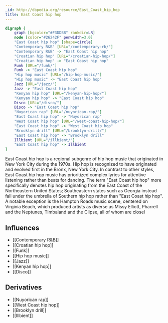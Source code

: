 ```yaml
---
_id: http://dbpedia.org/resource/East_Coast_hip_hop
title: East Coast hip hop
---
```


```dot
digraph {
	graph [bgcolor="#F3DDB8" rankdir=LR]
	node [color="#26242F" penwidth=3.0]
	"East Coast hip hop" [shape=circle]
	"Contemporary R&B" [URL="/contemporary-rb/"]
	"Contemporary R&B" -> "East Coast hip hop"
	"Croatian hip hop" [URL="/croatian-hip-hop/"]
	"Croatian hip hop" -> "East Coast hip hop"
	Funk [URL="/funk/"]
	Funk -> "East Coast hip hop"
	"Hip hop music" [URL="/hip-hop-music/"]
	"Hip hop music" -> "East Coast hip hop"
	Jazz [URL="/jazz/"]
	Jazz -> "East Coast hip hop"
	"Kenyan hip hop" [URL="/kenyan-hip-hop/"]
	"Kenyan hip hop" -> "East Coast hip hop"
	Disco [URL="/disco/"]
	Disco -> "East Coast hip hop"
	"Nuyorican rap" [URL="/nuyorican-rap/"]
	"East Coast hip hop" -> "Nuyorican rap"
	"West Coast hip hop" [URL="/west-coast-hip-hop/"]
	"East Coast hip hop" -> "West Coast hip hop"
	"Brooklyn drill" [URL="/brooklyn-drill/"]
	"East Coast hip hop" -> "Brooklyn drill"
	Illbient [URL="/illbient/"]
	"East Coast hip hop" -> Illbient
}
```

East Coast hip hop is a regional subgenre of hip hop music that originated in New York City during the 1970s. Hip hop is recognized to have originated and evolved first in the Bronx, New York City. In contrast to other styles, East Coast hip hop music has prioritized complex lyrics for attentive listening rather than beats for dancing. The term "East Coast hip hop" more specifically denotes hip hop originating from the East Coast of the Northeastern United States; Southeastern states such as Georgia instead fall under the umbrella of Southern hip hop rather than "East Coast hip hop". A notable exception is the Hampton Roads music scene, centered on Virginia Beach, which produced artists as diverse as Missy Elliott, Pharrell and the Neptunes, Timbaland and the Clipse, all of whom are closel

## Influences
- [[Contemporary R&B]]
- [[Croatian hip hop]]
- [[Funk]]
- [[Hip hop music]]
- [[Jazz]]
- [[Kenyan hip hop]]
- [[Disco]]

## Derivatives
- [[Nuyorican rap]]
- [[West Coast hip hop]]
- [[Brooklyn drill]]
- [[Illbient]]
